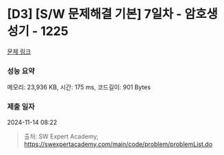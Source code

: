 # [D3] [S/W 문제해결 기본] 7일차 - 암호생성기 - 1225 

[문제 링크](https://swexpertacademy.com/main/code/problem/problemDetail.do?contestProbId=AV14uWl6AF0CFAYD) 

### 성능 요약

메모리: 23,936 KB, 시간: 175 ms, 코드길이: 901 Bytes

### 제출 일자

2024-11-14 08:22



> 출처: SW Expert Academy, https://swexpertacademy.com/main/code/problem/problemList.do